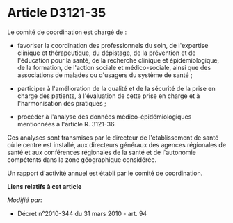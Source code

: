 # Article D3121-35

Le comité de coordination est chargé de :

- favoriser la coordination des professionnels du soin, de l'expertise clinique et thérapeutique, du dépistage, de la
prévention et de l'éducation pour la santé, de la recherche clinique et épidémiologique, de la formation, de l'action sociale
et médico-sociale, ainsi que des associations de malades ou d'usagers du système de santé ;

- participer à l'amélioration de la qualité et de la sécurité de la prise en charge des patients, à l'évaluation de cette
prise en charge et à l'harmonisation des pratiques ;

- procéder à l'analyse des données médico-épidémiologiques mentionnées à l'article R. 3121-36.

Ces analyses sont transmises par le directeur de l'établissement de santé où le centre est installé, aux directeurs généraux
des  agences régionales de santé et aux conférences régionales de la santé et de  l'autonomie compétents dans la zone
géographique considérée.

Un rapport d'activité annuel est établi par le comité de coordination.

**Liens relatifs à cet article**

_Modifié par_:

  - Décret n°2010-344 du 31 mars 2010 - art. 94
